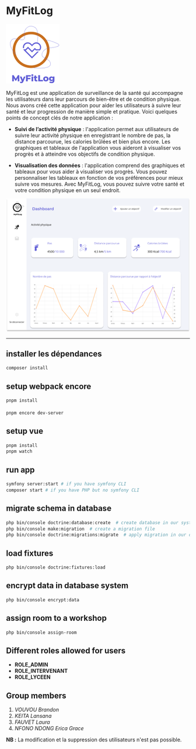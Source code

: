 # MyFitLog
![Texte de remplacement si l’image ne se charge pas](public/assets/images/Logo.png)

MyFitLog est une application de surveillance de la santé qui accompagne les utilisateurs dans leur parcours de bien-être et de condition physique. Nous avons créé cette application pour aider les utilisateurs à suivre leur santé et leur progression de manière simple et pratique. Voici quelques points de concept clés de notre application :  
  - **Suivi de l’activité physique** : l'application permet aux utilisateurs de suivre leur activité physique en enregistrant le nombre de pas, la distance parcourue, les calories brûlées et bien plus encore. Les graphiques et tableaux de l'application vous aideront à visualiser vos progrès et à atteindre vos objectifs de condition physique.

  - **Visualisation des données** : l'application comprend des graphiques et tableaux pour vous aider à visualiser vos progrès. Vous pouvez personnaliser les tableaux en fonction de vos préférences pour mieux suivre vos mesures. Avec MyFitLog, vous pouvez suivre votre santé et votre condition physique en un seul endroit.

  ![Exemple de graph de l'application](public/assets/images/Dashboard.png)


---

## installer les dépendances
```bash
composer install
```

## setup webpack encore
```bash
pnpm install

pnpm encore dev-server
```

## setup vue
```bash
pnpm install
pnpm watch
```

## run app
```bash
symfony server:start # if you have symfony CLI
composer start # if you have PHP but no symfony CLI
```

## migrate schema in database
```bash
php bin/console doctrine:database:create  # create database in our system
php bin/console make:migration  # create a migration file
php bin/console doctrine:migrations:migrate  # apply migration in our database recently created
```

## load fixtures
```bash
php bin/console doctrine:fixtures:load
```

## encrypt data in database system
```bash
php bin/console encrypt:data
```

## assign room to a workshop
```bash
php bin/console assign-room
```


## Different roles allowed for users
* **ROLE_ADMIN**
* **ROLE_INTERVENANT**
* **ROLE_LYCEEN**


## Group members
1. _VOUVOU Brandon_
2. _KEITA Lansana_
3. _FAUVET Laura_
4. _NFONO NDONG Erica Grace_


**NB :** La modification et la suppression des utilisateurs n'est pas possible.
